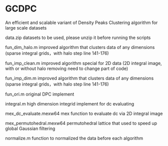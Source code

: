 # GCDPC
An efficient and scalable variant of Density Peaks Clustering algorithm for large scale datasets

data.zip			            datasets to be used, please unzip it before running the scripts

fun_dim_halo.m			      improved algorithm that clusters data of any dimensions (sparse integral grids，with halo step line 141-176)

fun_imp_clean.m			      improved algorithm special for 2D data (2D integral image, with or without halo removing need to change part of code)

fun_imp_dim.m			        improved algorithm that clusters data of any dimensions (sparse integral grids，with halo step line 141-176)

fun_ori.m			            original DPC implement

integral.m			          high dimension integrid implement for dc evaluating

mex_dc_evaluate.mexw64		mex function to evaluate dc via 2D integral image

mex_permutohedral.mexw64	permutohedral lattice that used to speed up global Gaussian filtering

normalize.m			          function to normalized the data before each algorithm
